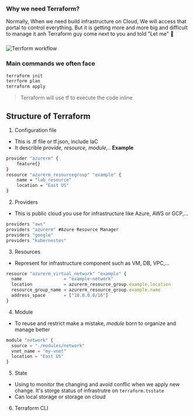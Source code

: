### Why we need Terraform?
Normally, When we need build infrastructure on Cloud, We will access that portal to control everything. But it is getting more and more big and difficult to manage it anh Terraform guy come next to you and told "Let me" 🐶

### 
![Terrform workflow](https://images.viblo.asia/cb965d4e-4095-4159-93f6-980ef3a783cc.png)

### Main commands we often face

```bash
terraform init
terrform plan
terraform apply
```
> Terraform will use tf to execute the code inline

## Structure of Terraform 
1. Configuration file
- This is .tf file or tf.json, include IaC
- It describle *provide, resource, module,..*
**Example**
```bash
provider "azurerm" {
    feature{}
}
resource "azurerm_resourcegroup" "example" {
    name = "lab_resource"
    location = "East US"
}

```
2. Providers
- This is public cloud you use for infrastructure like Azure, AWS or GCP,...
```js
providers "aws"
providers "azurerm" #Azure Resource Manager
providers "google"
providers "kubernestes"
```
3. Resources
- Represent for infrastructure component such as VM, DB, VPC,...
```js
resource "azurerm_virtual_network" "example" {
  name                = "example-network"
  location            = azurerm_resource_group.example.location
  resource_group_name = azurerm_resource_group.example.name
  address_space       = ["10.0.0.0/16"]
}
```
4. Module
- To reuse and restrict make a mistake, *module* born to organize and manage better
```js
module "network" {
  source = "./modules/network"
  vnet_name = "my-vnet"
  location = "East US"
}
```
5. State
- Using to monitor the changing and avoid conflic when we apply new change. It's storge status of infrastrutre on `terraform.tsstate`
- Can local storage or storage on cloud
6. Terraform CLI
